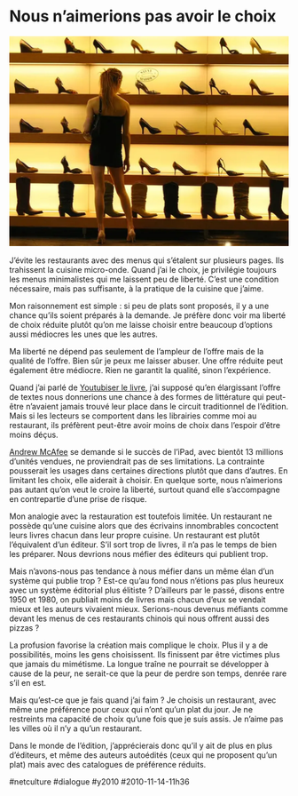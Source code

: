 # Nous n’aimerions pas avoir le choix

![](_i/114430223_2eed0218b41.webp)

J’évite les restaurants avec des menus qui s’étalent sur plusieurs pages. Ils trahissent la cuisine micro-onde. Quand j’ai le choix, je privilégie toujours les menus minimalistes qui me laissent peu de liberté. C’est une condition nécessaire, mais pas suffisante, à la pratique de la cuisine que j’aime.

Mon raisonnement est simple : si peu de plats sont proposés, il y a une chance qu’ils soient préparés à la demande. Je préfère donc voir ma liberté de choix réduite plutôt qu’on me laisse choisir entre beaucoup d’options aussi médiocres les unes que les autres.

Ma liberté ne dépend pas seulement de l’ampleur de l’offre mais de la qualité de l’offre. Bien sûr je peux me laisser abuser. Une offre réduite peut également être médiocre. Rien ne garantit la qualité, sinon l’expérience.

Quand j’ai parlé de [Youtubiser le livre](../10/youtubiser-le-livre.md), j’ai supposé qu’en élargissant l’offre de textes nous donnerions une chance à des formes de littérature qui peut-être n’avaient jamais trouvé leur place dans le circuit traditionnel de l’édition. Mais si les lecteurs se comportent dans les librairies comme moi au restaurant, ils préfèrent peut-être avoir moins de choix dans l’espoir d’être moins déçus.

[Andrew McAfee](http://blogs.hbr.org/hbr/mcafee/2010/11/why-people-want-less-choice.html) se demande si le succès de l’iPad, avec bientôt 13 millions d’unités vendues, ne proviendrait pas de ses limitations. La contrainte pousserait les usages dans certaines directions plutôt que dans d’autres. En limitant les choix, elle aiderait à choisir. En quelque sorte, nous n’aimerions pas autant qu’on veut le croire la liberté, surtout quand elle s’accompagne en contrepartie d’une prise de risque.

Mon analogie avec la restauration est toutefois limitée. Un restaurant ne possède qu’une cuisine alors que des écrivains innombrables concoctent leurs livres chacun dans leur propre cuisine. Un restaurant est plutôt l’équivalent d’un éditeur. S’il sort trop de livres, il n’a pas le temps de bien les préparer. Nous devrions nous méfier des éditeurs qui publient trop.

Mais n’avons-nous pas tendance à nous méfier dans un même élan d’un système qui publie trop ? Est-ce qu’au fond nous n’étions pas plus heureux avec un système éditorial plus élitiste ? D’ailleurs par le passé, disons entre 1950 et 1980, on publiait moins de livres mais chacun d’eux se vendait mieux et les auteurs vivaient mieux. Serions-nous devenus méfiants comme devant les menus de ces restaurants chinois qui nous offrent aussi des pizzas ?

La profusion favorise la création mais complique le choix. Plus il y a de possibilités, moins les gens choisissent. Ils finissent par être victimes plus que jamais du mimétisme. La longue traîne ne pourrait se développer à cause de la peur, ne serait-ce que la peur de perdre son temps, denrée rare s’il en est.

Mais qu’est-ce que je fais quand j’ai faim ? Je choisis un restaurant, avec même une préférence pour ceux qui n’ont qu’un plat du jour. Je ne restreints ma capacité de choix qu’une fois que je suis assis. Je n’aime pas les villes où il n’y a qu’un restaurant.

Dans le monde de l’édition, j’apprécierais donc qu’il y ait de plus en plus d’éditeurs, et même des auteurs autoédités (ceux qui ne proposent qu’un plat) mais avec des catalogues de préférence réduits.

#netculture #dialogue #y2010 #2010-11-14-11h36
